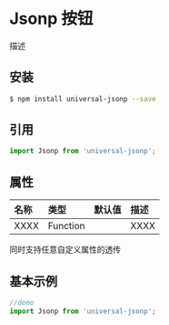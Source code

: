 # Jsonp 按钮

描述

## 安装

```bash
$ npm install universal-jsonp --save
```

## 引用

```jsx
import Jsonp from 'universal-jsonp';
```

## 属性

| 名称      | 类型       | 默认值  | 描述   |
| :------ | :------- | :--- | :--- |
| XXXX | Function |      | XXXX |

同时支持任意自定义属性的透传

## 基本示例

```jsx
//demo
import Jsonp from 'universal-jsonp';

```
